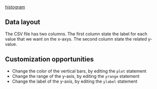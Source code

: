 [histogram](pic/screenshot.png)

## Data layout

The CSV file has two columns.
The first column state the label for each value that we want on the x-axys.
The second column state the related y-value.

## Customization opportunities

* Change the color of the vertical bars, by editing the `plot` statement
* Change the range of the y-axis, by editing the `yrange` statement
* Change the label of the y-axis, by editing the `ylabel` statement